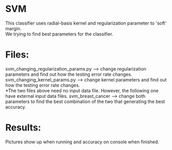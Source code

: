 # SVM 
This classifier uses radial-basis kernel and regularization parameter to 'soft' margin.<br />
We trying to find best parameters for the classifier.

# Files:
svm_changing_regularization_params.py  -->  change regularization parameters and find out how the testing error rate changes. <br />
svm_changing_kernel_params.py  -->  change kernel parameters and find out how the testing error rate changes. <br />
*The two files above need no input data file. However, the following one have external input data files.
svm_breast_cancer  -->  change both parameters to find the best combination of the two that generating the best accuracy.

# Results:
Pictures show up when running and accuracy on console when finished.
